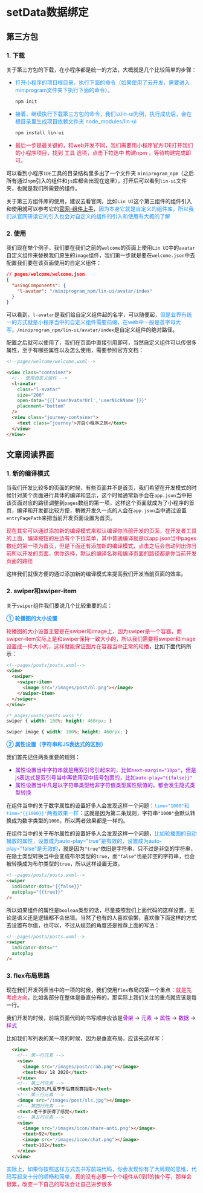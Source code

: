 # setData数据绑定

## 第三方包
### 1. 下载
关于第三方包的下载，在小程序都是统一的方法，大概就是几个比较简单的步骤：
+ <font color=#1E90FF>打开小程序的项目根目录，执行下面的命令（如果使用了云开发，需要进入miniprogram文件夹下执行下面的命令）。</font>
  ```javascript
  npm init
  ```
+ <font color=#1E90FF>接着，继续执行下载第三方包的命令，我们以lin-ui为例，执行成功后，会在根目录里生成项目依赖文件夹 node_modules/lin-ui</font>
  ```javascript
  npm install lin-ui
  ```
+ <font color=#DD1144>最后一步是最关键的，和web开发不同，我们需要用小程序官方IDE打开我们的小程序项目，找到 工具 选项，点击下拉选中 构建npm ，等待构建完成即可。</font>

可以看到小程序`IDE`工具的目录结构里多出了一个文件夹 `miniprogram_npm`（之后所有通过`npm`引入的组件和`js`库都会出现在这里），打开后可以看到`lin-ui`文件夹，也就是我们所需要的组件。

关于第三方组件库的使用，建议去看官网，比如`Lin UI`这个第三组件的组件引入和使用就可以参考它的[官网-组件上手](https://doc.mini.talelin.com/start/component.html)，<font color=#1E90FF>因为本身它就是自定义的组件库，所以我们从官网研读它的引入也会对自定义的组件的引入和使用有大概的了解</font>

### 2. 使用
我们现在举个例子，我们要在我们之前的`welcome`的页面上使用`Lin UI`中的`avatar`自定义组件来替换我们原生的`image`组件，我们第一步就是要在`welcome.json`中去配置我们要在该页面使用的自定义组件：
```json
// pages/welcome/welcome.json
{
  "usingComponents": {
    "l-avatar": "/miniprogram_npm/lin-ui/avatar/index"
  }
}
```
可以看到，`l-avatar`是我们给自定义组件起的名字，可以随便起，<font color=#1E90FF>但是业界有统一的方式就是小程序当中的自定义组件需要前缀，在web中一般是首字母大写</font>，`/miniprogram_npm/lin-ui/avatar/index`是自定义组件的绝对路径。

配置之后就可以使用了，我们在页面中直接引用即可，当然自定义组件可以传很多属性，至于有哪些属性以及怎么使用，需要参照官方文档：
```html
<!--pages/welcome/welcome.wxml-->

<view class="container">
  <!-- 使用自定义组件 -->
  <l-avatar
    class="l-avatar"
    size="200"
    open-data="{{['userAvatarUrl','userNickName']}}" 
    placement="bottom"
  />
  <view class="journey-container">
    <text class="journey">开启小程序之旅</text>
  </view>
</view>
```

## 文章阅读界面
### 1. 新的编译模式
当我们开发比较多的页面的时候，有些页面并不是首页，我们希望在开发模式的时候针对某个页面进行具体的编译和显示，这个时候通常新手会在`app.json`当中把该页面对应的路径调整到`pages`数组的第一项，这样这个页面就成为了小程序的首页，编译和开发都比较方便，稍微开发久一点的人会在`app.json`当中通过设置`entryPagePath`来把当前开发页面设置为首页。

<font color=#DD1144>现在其实可以通过添加新的编译模式来默认编译你当前开发的页面，在开发者工具的上面，编译按钮的左边有个下拉菜单，其中普通编译就是以app.json当中pages数组的第一项为首页，但是下面还有添加新的编译模式，点击之后会自动列出你当前所以开发的页面，供你选择，默认的编译名称和编译页面的路径都是你当前开发页面的路径</font>

这样我们就很方便的通过添加新的编译模式来提高我们开发当前页面的效率。

### 2. swiper和swiper-item
关于`swiper`组件我们要说几个比较重要的点：

<font color=#1E90FF>**① 轮播图的大小设置**</font>

<font color=#DD1144>轮播图的大小设置主要是在swiper和image上，因为swiper是一个容器，而swiper-item实际上是和swiper保持一致大小的，所以我们需要将swiper和image设置成一样大小的，这样就能保证图片在容器当中正常的轮播</font>，比如下面代码所示：

```html
<!--pages/posts/posts.wxml-->
<view>
  <swiper>
    <swiper-item>
      <image src="/images/post/bl.png"></image>
    </swiper-item>
  </swiper>
</view>
```
```css
/* pages/posts/posts.wxss */
swiper { width: 100%; height: 460rpx; }

swiper image { width: 100%; height: 460rpx; }
```

<font color=#1E90FF>**② 属性设置（字符串和JS表达式的区别）**</font>

我们首先记住两条重要的规则：
+ <font color=#9400D3>属性设置当中字符串就是用双引号引起来的，比如`next-margin="10px"`，但是js表达式是双引号当中再使用双中括号包裹的，比如<code>auto-play="</code><code>{{</code><code>false</code><code>}}</code><code>"</code></font>
+ <font color=#9400D3>属性设置当中凡是以字符串类型给非字符值类型属性赋值的，都会发生隐式类型转换</font>

在组件当中的关于数字属性的设置好多人会发现这样一个问题：<font color=#1E90FF>`time="1000"`和`time="`<code>{{</code>`1000`<code>}}</code>`"`两者效果一样</font>：这就是因为第二条规则，字符串`"1000"`会默认转换成为数字类型的`1000`，所以两者效果都是一样的。

在组件当中的关于布尔属性的设置好多人会发现这样一个问题，<font color=#1E90FF>比如轮播图的自动播放的属性，设置成为auto-play="true"是有效的，设置成为auto-play="false"是无效的</font>，就是因为`"true"`依旧是字符串，只不过是非空的字符串，在隐士类型转换当中会变成布尔类型的`true`，而`"false"`也是非空的字符串，也会被转换成为布尔类型的`true`，所以这样设置无效。

```html
<!--pages/posts/posts.wxml-->
<swiper
  indicator-dots="{{false}}"
  autoplay="{{true}}"
/>
```
所以如果组件的属性是`boolean`类型的话，尽量按照我们上面代码的这样设置，无论是语义还是逻辑都不会出错。当然了也有的人喜欢偷懒，喜欢像下面这样的方式去设置布尔值，也可以，不过从规范的角度还是推荐上面的写法：
```html
<!--pages/posts/posts.wxml-->
<swiper
  indicator-dots=""
  autoplay
/>
```

### 3. flex布局思路
现在我们开发列表当中的一项的时候，我们使用`flex`布局的第一个重点：<font color=#DD1144>就是先考虑方向</font>，比如各部分在整体是垂直分布的，那实际上我们关注的重点就应该是每一行。

我们开发的时候，前端页面代码的书写顺序应该是<font color=#9400D3>骨架</font> -> <font color=#9400D3>元素</font> -> <font color=#9400D3>属性</font> -> <font color=#9400D3>数据</font> -> <font color=#9400D3>样式</font>

比如我们写列表的某一项的时候，因为是垂直布局，应该先这样写：
```html
  <view>
    <!-- 第一行元素 -->
    <view>
      <image src="/images/post/crab.png"></image>
      <text>Nov 18 2020</text>
    </view>
    <!-- 第二行元素 -->
    <text>2020LPL夏季季后赛观赛指南</text>
    <!-- 第三行元素 -->
    <image src="/images/post/sls.jpg"></image>
    <!-- 第四行元素 -->
    <text>老干爹获得了感觉</text>
    <!-- 第五行元素 -->
    <view>
      <image src="/images/icon/share-anti.png"></image>
      <text>92</text>
      <image src="/images/icon/chat.png"></image>
      <text>102</text>
    </view>
  </view>
```

<font color=#1E90FF>实际上，如果你按照这样方式去书写前端代码，你会发现你有了大局观的思维，代码写起来十分的顺畅和简单，<font color=#DD1144>真的没有必要一个个组件从0到1的挨个写，那样会很累，改变一下自己的写法会让自己进步很多</font></font>